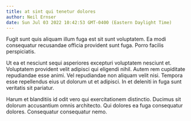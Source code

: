 ```yaml
---
title: at sint qui tenetur dolores
author: Neil Ernser
date: Sun Jul 03 2022 10:42:53 GMT-0400 (Eastern Daylight Time)
---
```

Fugit sunt quis aliquam illum fuga est sit sunt voluptatem. Ea modi consequatur recusandae officia provident sunt fuga. Porro facilis perspiciatis.

 Ut ea et nesciunt sequi asperiores excepturi voluptatem nesciunt et. Voluptatem provident velit adipisci qui eligendi nihil. Autem rem cupiditate repudiandae esse animi. Vel repudiandae non aliquam velit nisi. Tempora esse repellendus eius ut dolorum ut et adipisci. In et deleniti in fuga sunt veritatis sit pariatur.

 Harum et blanditiis id odit vero qui exercitationem distinctio. Ducimus sit dolorum accusantium omnis architecto. Qui dolores ea fuga consequatur dolores. Consequatur consequatur nemo.
